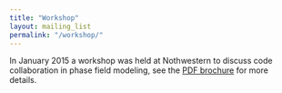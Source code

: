 ```yaml
---
title: "Workshop"
layout: mailing_list
permalink: "/workshop/"
---
```


In January 2015 a workshop was held at Nothwestern to discuss code
collaboration in phase field modeling, see the
[PDF brochure](../CHiMaD_PhaseFieldWorkshop.pdf) for more details.
